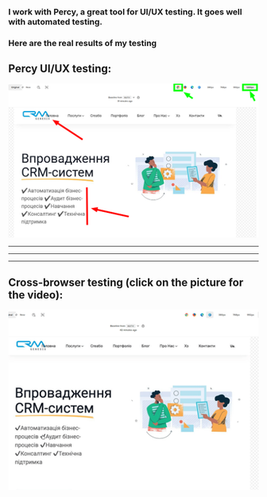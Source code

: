 ### I work with Percy, a great tool for UI/UX testing. It goes well with automated testing. 
### Here are the real results of my testing

## Percy UI/UX testing:

![Bug1](https://github.com/SerhiiQAA/PercyTests/blob/main/images/Bug1.png)
___________________
___________
___________

## Cross-browser testing (click on the picture for the video):
![Bug1](https://github.com/SerhiiQAA/PercyTests/blob/main/images/CrossbrowserTest.gif)
